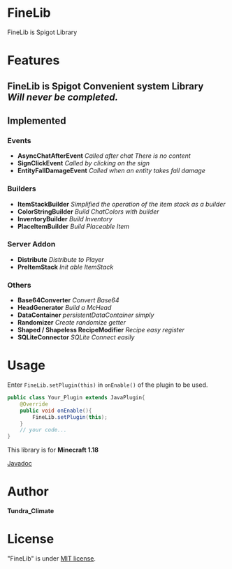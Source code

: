 # FineLib
FineLib is Spigot Library

# Features

FineLib is Spigot Convenient system Library  
***Will never be completed.***
---
## Implemented
### Events
- **AsyncChatAfterEvent** *Called after chat
  There is no content*
- **SignClickEvent** *Called by clicking on the sign*
- **EntityFallDamageEvent** *Called when an entity takes fall damage*
### Builders
- **ItemStackBuilder** *Simplified the operation of the item stack as a builder*
- **ColorStringBuilder** *Build ChatColors with builder*
- **InventoryBuilder** *Build Inventory*
- **PlaceItemBuilder** *Build Placeable Item*
### Server Addon
- **Distribute** *Distribute to Player*
- **PreItemStack** *Init able ItemStack*
### Others
- **Base64Converter** *Convert Base64*
- **HeadGenerator** *Build a McHead*
- **DataContainer** *persistentDataContainer simply*
- **Randomizer** *Create randomize getter*
- **Shaped / Shapeless RecipeModifier** *Recipe easy register*
- **SQLiteConnector** *SQLite Connect easily*

# Usage
Enter `FineLib.setPlugin(this)` in `onEnable()` of the plugin to be used.
```java
public class Your_Plugin extends JavaPlugin{
    @Override
    public void onEnable(){
        FineLib.setPlugin(this);
    }
    // your code...
}
```
This library is for **Minecraft 1.18**  

[Javadoc](https://tundraclimate.github.io/FineLib/javadoc/)
# Author
**Tundra_Climate**

# License

"FineLib" is under [MIT license](https://en.wikipedia.org/wiki/MIT_License).

